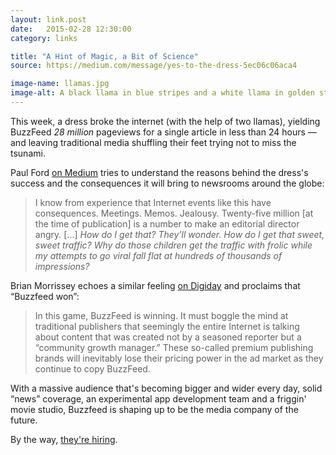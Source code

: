 ```yaml
---
layout: link.post
date:   2015-02-28 12:30:00
category: links

title: "A Hint of Magic, a Bit of Science"
source: https://medium.com/message/yes-to-the-dress-5ec06c06aca4

image-name: llamas.jpg
image-alt: A black llama in blue stripes and a white llama in golden stripes
---
```



This week, a dress broke the internet (with the help of two llamas), yielding BuzzFeed <i class="twa twa-lg twa-zap"></i>_28 million_<i class="twa twa-lg twa-zap"></i> pageviews for a single article in less than 24 hours — and leaving traditional media shuffling their feet trying not to miss the tsunami.

Paul Ford [on Medium](https://medium.com/message/yes-to-the-dress-5ec06c06aca4) tries to understand the reasons behind the dress's success and the consequences it will bring to newsrooms around the globe:

>I know from experience that Internet events like this have consequences. Meetings. Memos. Jealousy. Twenty-five million [at the time of publication] is a number to make an editorial director angry. [...] _How do I get that? They’ll wonder. How do I get that sweet, sweet traffic? Why do those children get the traffic with frolic while my attempts to go viral fall flat at hundreds of thousands of impressions?_

Brian Morrissey echoes a similar feeling [on Digiday](http://digiday.com/publishers/its-white-and-gold-dummy/) and proclaims that “Buzzfeed won”:

> In this game, BuzzFeed is winning. It must boggle the mind at traditional publishers that seemingly the entire Internet is talking about content that was created not by a seasoned reporter but a “community growth manager.” These so-called premium publishing brands will inevitably lose their pricing power in the ad market as they continue to copy BuzzFeed.

With a massive audience that's becoming bigger and wider every day, solid “news” coverage, an experimental app development team and a friggin' movie studio, Buzzfeed is shaping up to be the media company of the future.

By the way, [they're hiring](https://twitter.com/cap/status/570775132697980928).